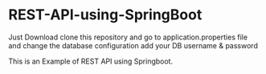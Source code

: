 # REST-API-using-SpringBoot

Just Download clone this repository and go to application.properties file and change the database configuration
add your DB username & password

This is an Example of REST API using Springboot.

